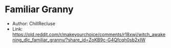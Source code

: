 # Familiar Granny
- Author: ChillRecluse
- Link: https://old.reddit.com/r/makeyourchoice/comments/r18xwj/witch_awakening_dlc_familiar_granny/?share_id=ZoKB9c-G4Qfcqh0sb2xIW
